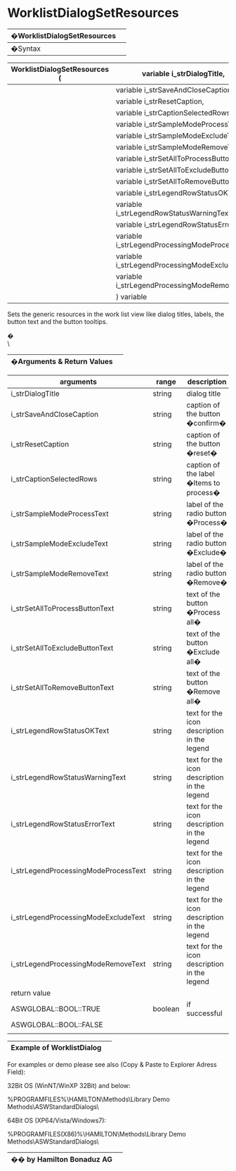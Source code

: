 # WorklistDialogSetResources

| �WorklistDialogSetResources |   |
| --------------------------- | - |
| �Syntax                     |   |

| WorklistDialogSetResources ( | variable i\_strDialogTitle,                    |   |
| ---------------------------- | ---------------------------------------------- | - |
|                              | variable i\_strSaveAndCloseCaption,            |   |
|                              | variable i\_strResetCaption,                   |   |
|                              | variable i\_strCaptionSelectedRows             |   |
|                              | variable i\_strSampleModeProcessText,          |   |
|                              | variable i\_strSampleModeExcludeText,          |   |
|                              | variable i\_strSampleModeRemoveText,           |   |
|                              | variable i\_strSetAllToProcessButtonText,      |   |
|                              | variable i\_strSetAllToExcludeButtonText,      |   |
|                              | variable i\_strSetAllToRemoveButtonText        |   |
|                              | variable i\_strLegendRowStatusOKText           |   |
|                              | variable i\_strLegendRowStatusWarningText      |   |
|                              | variable i\_strLegendRowStatusErrorText        |   |
|                              | variable i\_strLegendProcessingModeProcessText |   |
|                              | variable i\_strLegendProcessingModeExcludeText |   |
|                              | variable i\_strLegendProcessingModeRemoveText  |   |
|                              | ) variable                                     |   |

Sets the generic resources in the work list view like dialog titles, labels, the button text and the button tooltips.

�\
\


| �Arguments & Return Values |   |
| -------------------------- | - |

| arguments                             | range   | description                                 |
| ------------------------------------- | ------- | ------------------------------------------- |
| i\_strDialogTitle                     | string  | dialog title                                |
| i\_strSaveAndCloseCaption             | string  | caption of the button �confirm�             |
| i\_strResetCaption                    | string  | caption of the button �reset�               |
| i\_strCaptionSelectedRows             | string  | caption of the label �Items to process�     |
| i\_strSampleModeProcessText           | string  | label of the radio button �Process�         |
| i\_strSampleModeExcludeText           | string  | label of the radio button �Exclude�         |
| i\_strSampleModeRemoveText            | string  | label of the radio button �Remove�          |
| i\_strSetAllToProcessButtonText       | string  | text of the button �Process all�            |
| i\_strSetAllToExcludeButtonText       | string  | text of the button �Exclude all�            |
| i\_strSetAllToRemoveButtonText        | string  | text of the button �Remove all�             |
| i\_strLegendRowStatusOKText           | string  | text for the icon description in the legend |
| i\_strLegendRowStatusWarningText      | string  | text for the icon description in the legend |
| i\_strLegendRowStatusErrorText        | string  | text for the icon description in the legend |
| i\_strLegendProcessingModeProcessText | string  | text for the icon description in the legend |
| i\_strLegendProcessingModeExcludeText | string  | text for the icon description in the legend |
| i\_strLegendProcessingModeRemoveText  | string  | text for the icon description in the legend |
| return value                          |         |                                             |
| ASWGLOBAL::BOOL::TRUE                 | boolean | if successful                               |
| ASWGLOBAL::BOOL::FALSE                |         |                                             |
|                                       |         |                                             |

| Example of WorklistDialog |   |
| ------------------------- | - |

For examples or demo please see also (Copy & Paste to Explorer Adress Field):

32Bit OS (WinNT/WinXP 32Bit) and below:

%PROGRAMFILES%\HAMILTON\Methods\Library Demo Methods\ASWStandardDialogs\\

64Bit OS (XP64/Vista/Windows7):

%PROGRAMFILES(X86)%\HAMILTON\Methods\Library Demo Methods\ASWStandardDialogs\\

| �� by Hamilton Bonaduz AG |   |
| ------------------------- | - |
